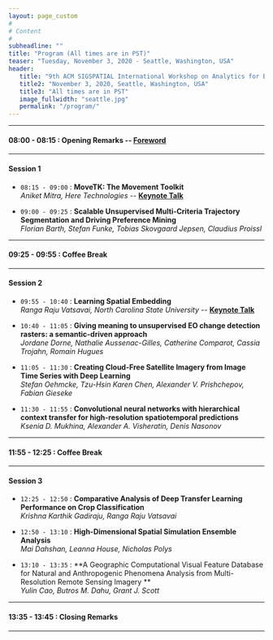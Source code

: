 ```yaml
---
layout: page_custom
#
# Content
#
subheadline: ""
title: "Program (All times are in PST)"
teaser: "Tuesday, November 3, 2020 - Seattle, Washington, USA"
header:
   title: "9th ACM SIGSPATIAL International Workshop on Analytics for Big Geospatial Data (BigSpatial 2020)"
   title2: "November 3, 2020, Seattle, Washington, USA"
   title3: "All times are in PST"
   image_fullwidth: "seattle.jpg"
   permalink: "/program/"
---
```



---------------------------------------

#### 08:00 - 08:15 : Opening Remarks -- [Foreword](docs/frontmatter.pdf)

---------------------------------------

#### Session 1

* `08:15 - 09:00` : **MoveTK: The Movement Toolkit**   
*Aniket Mitra, Here Technologies* -- [**Keynote Talk**](/program/keynotes/#talk1)

* `09:00 - 09:25` : **Scalable Unsupervised Multi-Criteria Trajectory Segmentation and Driving Preference Mining**    
*Florian Barth, Stefan Funke, Tobias Skovgaard Jepsen, Claudius Proissl*

---------------------------------------

#### 09:25 - 09:55 : Coffee Break

---------------------------------------

#### Session 2

* `09:55 - 10:40` : **Learning Spatial Embedding**    
*Ranga Raju Vatsavai, North Carolina State University*  -- [**Keynote Talk**](/program/keynotes/#talk2)

* `10:40 - 11:05` : **Giving meaning to unsupervised EO change detection rasters: a semantic-driven approach**    
*Jordane Dorne, Nathalie Aussenac-Gilles, Catherine Comparot, Cassia Trojahn, Romain Hugues*

* `11:05 - 11:30` : **Creating Cloud-Free Satellite Imagery from Image Time Series with Deep Learning**    
*Stefan Oehmcke, Tzu-Hsin Karen Chen, Alexander V. Prishchepov, Fabian Gieseke*

* `11:30 - 11:55` : **Convolutional neural networks with hierarchical context transfer for high-resolution spatiotemporal predictions**    
*Ksenia D. Mukhina, Alexander A. Visheratin, Denis Nasonov*

---------------------------------------

#### 11:55 - 12:25 : Coffee Break

---------------------------------------

#### Session 3

* `12:25 - 12:50` : **Comparative Analysis of Deep Transfer Learning Performance on Crop Classification**    
*Krishna Karthik Gadiraju, Ranga Raju Vatsavai*

* `12:50 - 13:10` : **High-Dimensional Spatial Simulation Ensemble Analysis**    
*Mai Dahshan, Leanna House, Nicholas Polys*

* `13:10 - 13:35` : **A Geographic Computational Visual Feature Database for Natural and Anthropogenic Phenomena Analysis from Multi-Resolution Remote Sensing Imagery **    
*Yulin Cao, Butros M. Dahu, Grant J. Scott*

---------------------------------------

#### 13:35 - 13:45 : Closing Remarks

---------------------------------------

<br />
<br />





